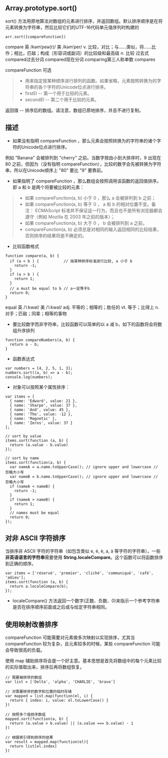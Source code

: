 ## Array.prototype.sort()

sort() 方法用原地算法对数组的元素进行排序，并返回数组。默认排序顺序是在将元素转换为字符串，然后比较它们的UTF-16代码单元值序列时构建的

```
arr.sort([compareFunction])
```

compare 英 /kəmˈpeə(r)/  美 /kəmˈper/  v. 比较，对比；与……类似，将……比作；相比，匹敌；构成（形容词或副词）的比较级和最高级 n. 比较 过去式 compared过去分词 compared现在分词 comparing第三人称单数 compares

compareFunction 可选
>* 用来指定按某种顺序进行排列的函数。如果省略，元素按照转换为的字符串的各个字符的Unicode位点进行排序。
>* firstEl -- 第一个用于比较的元素。
>* secondEl -- 第二个用于比较的元素。

返回值 -- 排序后的数组。请注意，数组已原地排序，并且不进行复制。

## 描述

* 如果没有指明 compareFunction ，那么元素会按照转换为的字符串的诸个字符的Unicode位点进行排序。

例如 "Banana" 会被排列到 "cherry" 之前。当数字按由小到大排序时，9 出现在 80 之前，但因为（没有指明 compareFunction），比较的数字会先被转换为字符串，所以在Unicode顺序上 "80" 要比 "9" 要靠前。


* 如果指明了 compareFunction ，那么数组会按照调用该函数的返回值排序。即 a 和 b 是两个将要被比较的元素：
>* 如果 compareFunction(a, b) 小于 0 ，那么 a 会被排列到 b 之前；
>* 如果 compareFunction(a, b) 等于 0 ， a 和 b 的相对位置不变。备注： ECMAScript 标准并不保证这一行为，而且也不是所有浏览器都会遵守（例如 Mozilla 在 2003 年之前的版本）；
>* 如果 compareFunction(a, b) 大于 0 ， b 会被排列到 a 之前。
>* compareFunction(a, b) 必须总是对相同的输入返回相同的比较结果，否则排序的结果将是不确定的。

* 比较函数格式

```
function compare(a, b) {
  if (a < b ) {           // 按某种排序标准进行比较, a 小于 b
    return -1;
  }
  if (a > b ) {
    return 1;
  }
  // a must be equal to b // a一定等于b
  return 0;
}
```

equal 英 /ˈiːkwəl/  美 /ˈiːkwəl/ adj. 平等的；相等的；胜任的 vt. 等于；比得上 n. 对手；匹敌；同辈；相等的事物


* 要比较数字而非字符串，比较函数可以简单的以 a 减 b，如下的函数将会将数组升序排列

```
function compareNumbers(a, b) {
  return a - b;
}
```

*  函数表达式 

```
var numbers = [4, 2, 5, 1, 3]; 
numbers.sort((a, b) => a - b); 
console.log(numbers);
```

* 对象可以按照某个属性排序：

```
var items = [
  { name: 'Edward', value: 21 },
  { name: 'Sharpe', value: 37 },
  { name: 'And', value: 45 },
  { name: 'The', value: -12 },
  { name: 'Magnetic' },
  { name: 'Zeros', value: 37 }
];

// sort by value
items.sort(function (a, b) {
  return (a.value - b.value)
});

// sort by name
items.sort(function(a, b) {
  var nameA = a.name.toUpperCase(); // ignore upper and lowercase // 忽略大小写
  var nameB = b.name.toUpperCase(); // ignore upper and lowercase // 忽略大小写
  if (nameA < nameB) {
    return -1;
  }
  if (nameA > nameB) {
    return 1;
  }
  // names must be equal
  return 0;
});
```

## 对非 ASCII 字符排序

当排序非 ASCII 字符的字符串（如包含类似 e, é, è, a, ä 等字符的字符串）。一些**非英语语言的字符串**需要使用 **String.localeCompare**。这个函数可以将函数排序到正确的顺序。

```
var items = ['réservé', 'premier', 'cliché', 'communiqué', 'café', 'adieu'];
items.sort(function (a, b) {
  return a.localeCompare(b);
});
```

* localeCompare() 方法返回一个数字(正数、负数、0)来指示一个参考字符串是否在排序顺序前面或之后或与给定字符串相同。

## 使用映射改善排序

compareFunction 可能需要对元素做多次映射以实现排序，尤其当 compareFunction 较为复杂，且元素较多的时候，某些 compareFunction 可能会导致很高的负载。

使用 map 辅助排序将会是一个好主意。基本思想是首先将数组中的每个元素比较的实际值取出来，排序后再将数组恢复。

```
// 需要被排序的数组
var list = ['Delta', 'alpha', 'CHARLIE', 'bravo']

// 对需要排序的数字和位置的临时存储
var mapped = list.map(function(el, i) {
  return { index: i, value: el.toLowerCase() }
})

// 按照多个值排序数组
mapped.sort(function(a, b) {
  return (a.value > b.value) || (a.value === b.value) - 1
})

// 根据索引得到排序的结果
var result = mapped.map(function(el){
  return list[el.index]
})
```
